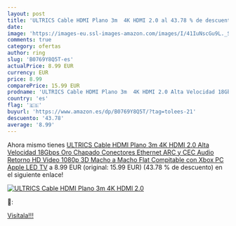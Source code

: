 ```yaml
---
layout: post
title: 'ULTRICS Cable HDMI Plano 3m  4K HDMI 2.0 al 43.78 % de descuento'
date: 
image: 'https://images-eu.ssl-images-amazon.com/images/I/41IuNscGu9L._SL200_.jpg'
comments: true
category: ofertas
author: ring
slug: 'B0769Y8Q5T-es'
actualPrice: 8.99 EUR
currency: EUR
price: 8.99
comparePrice: 15.99 EUR
prodname: 'ULTRICS Cable HDMI Plano 3m  4K HDMI 2.0 Alta Velocidad 18Gbps Oro Chapado Conectores  Ethernet  ARC y CEC  Audio Retorno  HD Video 1080p  3D Macho a Macho Flat Compitable con Xbox PC Apple LED TV'
country: 'es'
flag: '🇪🇸'
buyurl: 'https://www.amazon.es/dp/B0769Y8Q5T/?tag=tolees-21'
descuento: '43.78'
average: '8.99'
---
```


Ahora mismo tienes [ULTRICS Cable HDMI Plano 3m  4K HDMI 2.0 Alta Velocidad 18Gbps Oro Chapado Conectores  Ethernet  ARC y CEC  Audio Retorno  HD Video 1080p  3D Macho a Macho Flat Compitable con Xbox PC Apple LED TV](https://www.amazon.es/dp/B0769Y8Q5T/?tag=tolees-21) a 8.99 EUR (original: 15.99 EUR) (43.78 %  de descuento) en el siguiente enlace!

[![ULTRICS Cable HDMI Plano 3m  4K HDMI 2.0](https://images-eu.ssl-images-amazon.com/images/I/41IuNscGu9L._SL200_.jpg)](https://www.amazon.es/dp/B0769Y8Q5T/?tag=tolees-21)

🔎:


[Visítala!!!](https://www.amazon.es/dp/B0769Y8Q5T/?tag=tolees-21)
